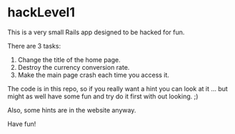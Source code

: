 # hackLevel1 #

This is a very small Rails app designed to be hacked for fun.

There are 3 tasks:

1. Change the title of the home page.
2. Destroy the currency conversion rate.
3. Make the main page crash each time you access it.

The code is in this repo, so if you really want a hint you can look at it 
... but might as well have some fun and try do it first with out looking. ;)

Also, some hints are in the website anyway.

Have fun!
